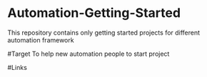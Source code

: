 # Automation-Getting-Started
This repository contains only getting started projects for different automation framework

#Target 
To help new automation people to start project 

#Links 

